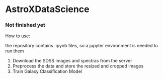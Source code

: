 # AstroXDataScience

### Not finished yet

How to use:

the repository contains .ipynb files, so a jupyter environment is needed to run them

1. Download the SDSS images and spectras from the server
2. Preprocess the data and store the resized and cropped images
3. Train Galaxy Classification Model
